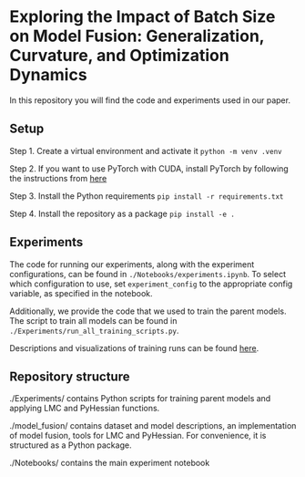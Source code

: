 # Exploring the Impact of Batch Size on Model Fusion: Generalization, Curvature, and Optimization Dynamics

In this repository you will find the code and experiments used in our paper.

## Setup

Step 1. Create a virtual environment and activate it
`python -m venv .venv`

Step 2. If you want to use PyTorch with CUDA, install PyTorch by following the instructions from [here](https://pytorch.org/get-started/locally/)

Step 3. Install the Python requirements
`pip install -r requirements.txt`

Step 4. Install the repository as a package
`pip install -e .`

## Experiments

The code for running our experiments, along with the experiment configurations, can be found in `./Notebooks/experiments.ipynb`. To select which configuration to use, set `experiment_config` to the appropriate config variable, as specified in the notebook.

Additionally, we provide the code that we used to train the parent models. The script to train all models can be found in `./Experiments/run_all_training_scripts.py`.

Descriptions and visualizations of training runs can be found [here](https://wandb.ai/model-fusion/Model%20Fusion).

## Repository structure

./Experiments/ contains Python scripts for training parent models and applying LMC and PyHessian functions.

./model_fusion/ contains dataset and model descriptions, an implementation of model fusion, tools for LMC and PyHessian. For convenience, it is structured as a Python package.

./Notebooks/ contains the main experiment notebook
